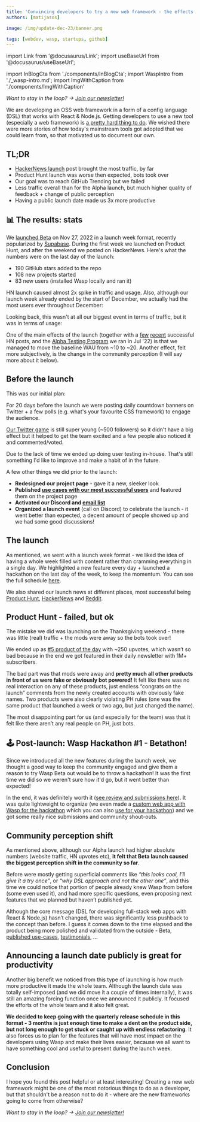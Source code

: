 ```yaml
---
title: 'Convincing developers to try a new web framework - the effects of launching beta'
authors: [matijasos]

image: /img/update-dec-23/banner.png

tags: [webdev, wasp, startups, github]
---
```


import Link from '@docusaurus/Link';
import useBaseUrl from '@docusaurus/useBaseUrl';

import InBlogCta from './components/InBlogCta';
import WaspIntro from './_wasp-intro.md';
import ImgWithCaption from './components/ImgWithCaption'


*Want to stay in the loop? → [Join our newsletter!](/#signup)*

We are developing an OSS web framework in a form of a config language (DSL) that works with React & Node.js. Getting developers to use a new tool (especially a web framework) is [a pretty hard thing to do](/blog/2022/09/29/journey-to-1000-gh-stars). We wished there were more stories of how today's mainstream tools got adopted that we could learn from, so that motivated us to document our own.

<!--truncate-->

## TL;DR
- [HackerNews launch](https://news.ycombinator.com/item?id=33910997) post brought the most traffic, by far
- Product Hunt launch was worse then expected, bots took over
- Our goal was to reach GitHub Trending but we failed
- Less traffic overall than for the Alpha launch, but much higher quality of feedback + change of public perception
- Having a public launch date made us 3x more productive

## 📊 The results: stats
We [launched Beta](http://localhost:3000/blog/2022/11/29/wasp-beta) on Nov 27, 2022 in a launch week format, recently popularized by [Supabase](https://supabase.com/blog/supabase-how-we-launch). During the first week we launched on Product Hunt, and after the weekend we posted on HackerNews. Here's what the numbers were on the last day of the launch:
- 190 GitHub stars added to the repo
- 108 new projects started
- 83 new users (installed Wasp locally and ran it)

<ImgWithCaption
    alt="Web visitors during beta launch week"
    source="img/beta-launch-review/launch-week-visitors.png"
/>

HN launch caused almost 2x spike in traffic and usage. Also, although our launch week already ended by the start of December, we actually had the most users ever throughout December:

<ImgWithCaption
    alt="WAU displayed monthly"
    source="img/beta-launch-review/wau-monthly.png"
/>

Looking back, this wasn't at all our biggest event in terms of traffic, but it was in terms of usage:

<ImgWithCaption
    alt="All time stats"
    source="img/beta-launch-review/all-time-stats.png"
/>

One of the main effects of the launch (together with a [few](https://news.ycombinator.com/item?id=32098144) [recent](https://news.ycombinator.com/item?id=32566123) successful HN posts, and the [Alpha Testing Program](/blog/2022/11/16/alpha-testing-program-post-mortem) we ran in Jul '22) is that we managed to move the baseline WAU from ~10 to ~20. Another effect, felt more subjectively, is the change in the community perception (I will say more about it below).

## Before the launch
This was our initial plan:
<ImgWithCaption
    alt="Launch timeline"
    source="img/beta-launch-review/launch-timeline.png"
/>

For 20 days before the launch we were posting daily countdown banners on Twitter + a few polls (e.g. what's your favourite CSS framework) to engage the audience.

<ImgWithCaption
    alt="Examples of pre-launch tweets"
    source="img/beta-launch-review/prelaunch-tweets.png"
/>

[Our Twitter game](https://twitter.com/WaspLang) is still super young (~500 followers) so it didn't have a big effect but it helped to get the team excited and a few people also noticed it and commented/voted.

Due to the lack of time we ended up doing user testing in-house. That's still something I'd like to improve and make a habit of in the future.

A few other things we did prior to the launch:
- **Redesigned our project page** - gave it a new, sleeker look
- **Published [use cases with our most successful users](/#showcases)** and featured them on the project page
- **Activated our Discord and [email list](https://us4.campaign-archive.com/?u=8139c7de74df98aa17054b235&id=1195fce664)**
- **Organized a launch event** (call on Discord) to celebrate the launch - it went better than expected, a decent amount of people showed up and we had some good discussions!

## The launch
As mentioned, we went with a launch week format - we liked the idea of having a whole week filled with content rather than cramming everything in a single day. We highlighted a new feature every day + launched a hackathon on the last day of the week, to keep the momentum. You can see the full schedule [here](/blog/2022/11/26/wasp-beta-launch-week).

<ImgWithCaption
    alt="Launch week schedule"
    source="img/beta-launch-review/launch-schedule.png"
/>

We also shared our launch news at different places, most successful being [Product Hunt](https://www.producthunt.com/products/wasp-lang-alpha#wasp-lang-beta), [HackerNews](https://news.ycombinator.com/item?id=33910997) and [Reddit](https://www.reddit.com/r/javascript/comments/z7xo9t/wasp_dsl_framework_for_building_fullstack_js/).

## Product Hunt - failed, but ok
The mistake we did was launching on the Thanksgiving weekend - there was little (real) traffic + the mods were away so the bots took over!

We ended up as [#5 product of the day](https://www.producthunt.com/products/wasp-lang-alpha#wasp-lang-beta) with ~250 upvotes, which wasn’t so bad because in the end we got featured in their daily newsletter with 1M+ subscribers.

The bad part was that mods were away and **pretty much all other products in front of us were fake or obviously bot powered!** It felt like there was no real interaction on any of these products, just endless “congrats on the launch” comments from the newly created accounts with obviously fake names. Two products were also clearly violating PH rules (one was the same product that launched a week or two ago, but just changed the name).

The most disappointing part for us (and especially for the team) was that it felt like there aren’t any real people on PH, just bots.

## 🕹 Post-launch: Wasp Hackathon #1 - Betathon!
Since we introduced all the new features during the launch week, we thought a good way to keep the community engaged and give them a reason to try Wasp Beta out would be to throw a hackathon! It was the first time we did so we weren't sure how it'd go, but it went better than expected!

<ImgWithCaption
    alt="Tweet about Betathon - our #1 hackathon!"
    source="img/beta-launch-review/hackathon-tweet.png"
/>

In the end, it was definitely worth it ([see review and submissions here](https://wasp-lang.dev/blog/2023/01/11/betathon-review)). It was quite lightweight to organize (we even made a [custom web app with Wasp for the hackathon](https://betathon.wasp-lang.dev/) which you can also [use for your hackathon](https://github.com/vincanger/wasp-betathon)) and we got some really nice submissions and community shout-outs.

## Community perception shift
As mentioned above, although our Alpha launch had higher absolute numbers (website traffic, HN upvotes etc), **it felt that Beta launch caused the biggest perception shift in the community so far**.

Before were mostly getting superficial comments like *“this looks cool, I’ll give it a try once”*, or *“why DSL approach and not the other one”*, and this time we could notice that portion of people already knew Wasp from before (some even used it), and had more specific questions, even proposing next features that we planned but haven’t published yet.

<ImgWithCaption
    alt="Beta feedback"
    source="img/beta-launch-review/beta-feedback.png"
/>

Although the core message (DSL for developing full-stack web apps with React & Node.js) hasn’t changed, there was significantly less pushback to the concept than before. I guess it comes down to the time elapsed and the product being more polished and validated from the outside - Beta, [published use-cases](/#showcases), [testimonials](/#testimonials), …

## Announcing a launch date publicly is great for productivity

Another big benefit we noticed from this type of launching is how much more productive it made the whole team. Although the launch date was totally self-imposed (and we did move it a couple of times internally), it was still an amazing forcing function once we announced it publicly. It focused the efforts of the whole team and it also felt great.

**We decided to keep going with the quarterly release schedule in this format - 3 months is just enough time to make a dent on the product side, but not long enough to get stuck or caught up with endless refactoring**. It also forces us to plan for the features that will have most impact on the developers using Wasp and make their lives easier, because we all want to have something cool and useful to present during the launch week.

## Conclusion

I hope you found this post helpful or at least interesting! Creating a new web framework might be one of the most notorious things to do as a developer, but that shouldn't be a reason not to do it - where are the new frameworks going to come from otherwise?

*Want to stay in the loop? → [Join our newsletter!](/#signup)*
